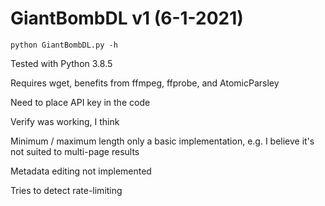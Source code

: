 # GiantBombDL v1 (6-1-2021)

`python GiantBombDL.py -h`

Tested with Python 3.8.5

Requires wget, benefits from ffmpeg, ffprobe, and AtomicParsley

Need to place API key in the code

Verify was working, I think

Minimum / maximum length only a basic implementation, e.g. I believe it's not suited to multi-page results

Metadata editing not implemented

Tries to detect rate-limiting
